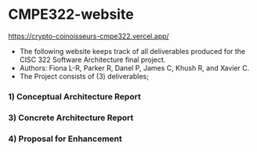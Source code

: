 # CMPE322-website

https://crypto-coinoisseurs-cmpe322.vercel.app/  
- The following website keeps track of all deliverables produced for the CISC 322 Software Architecture final project. 
- Authors: Fiona L-R, Parker R, Danel P, James C, Khush R, and Xavier C.
- The Project consists of (3) deliverables;

### 1) Conceptual Architecture Report
### 3) Concrete Architecture Report
### 4) Proposal for Enhancement
